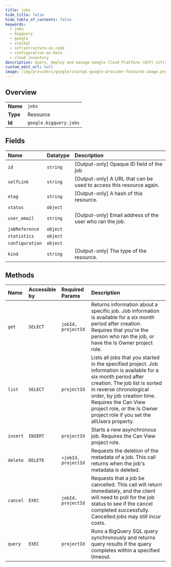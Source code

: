 ```yaml
---
title: jobs
hide_title: false
hide_table_of_contents: false
keywords:
  - jobs
  - bigquery
  - google    
  - stackql
  - infrastructure-as-code
  - configuration-as-data
  - cloud inventory
description: Query, deploy and manage Google Cloud Platform (GCP) infrastructure and resources using SQL
custom_edit_url: null
image: /img/providers/google/stackql-google-provider-featured-image.png
---
```

  
    

## Overview
<table><tbody>
<tr><td><b>Name</b></td><td><code>jobs</code></td></tr>
<tr><td><b>Type</b></td><td>Resource</td></tr>
<tr><td><b>Id</b></td><td><code>google.bigquery.jobs</code></td></tr>
</tbody></table>

## Fields
| Name | Datatype | Description |
|:-----|:---------|:------------|
| `id` | `string` | [Output-only] Opaque ID field of the job |
| `selfLink` | `string` | [Output-only] A URL that can be used to access this resource again. |
| `etag` | `string` | [Output-only] A hash of this resource. |
| `status` | `object` |  |
| `user_email` | `string` | [Output-only] Email address of the user who ran the job. |
| `jobReference` | `object` |  |
| `statistics` | `object` |  |
| `configuration` | `object` |  |
| `kind` | `string` | [Output-only] The type of the resource. |
## Methods
| Name | Accessible by | Required Params | Description |
|:-----|:--------------|:----------------|:------------|
| `get` | `SELECT` | `jobId, projectId` | Returns information about a specific job. Job information is available for a six month period after creation. Requires that you're the person who ran the job, or have the Is Owner project role. |
| `list` | `SELECT` | `projectId` | Lists all jobs that you started in the specified project. Job information is available for a six month period after creation. The job list is sorted in reverse chronological order, by job creation time. Requires the Can View project role, or the Is Owner project role if you set the allUsers property. |
| `insert` | `INSERT` | `projectId` | Starts a new asynchronous job. Requires the Can View project role. |
| `delete` | `DELETE` | `+jobId, projectId` | Requests the deletion of the metadata of a job. This call returns when the job's metadata is deleted. |
| `cancel` | `EXEC` | `jobId, projectId` | Requests that a job be cancelled. This call will return immediately, and the client will need to poll for the job status to see if the cancel completed successfully. Cancelled jobs may still incur costs. |
| `query` | `EXEC` | `projectId` | Runs a BigQuery SQL query synchronously and returns query results if the query completes within a specified timeout. |
